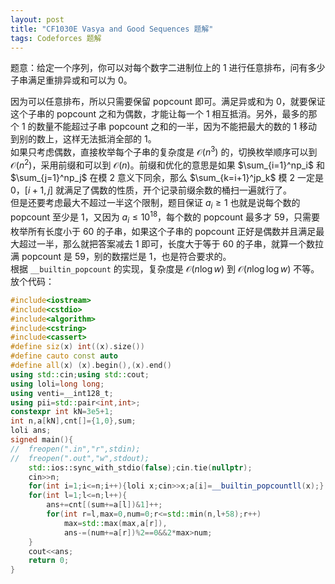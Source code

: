 ```yaml
---
layout: post
title: "CF1030E Vasya and Good Sequences 题解"
tags: Codeforces 题解
---
```


题意：给定一个序列，你可以对每个数字二进制位上的 $1$ 进行任意排布，问有多少子串满足重排异或和可以为 $0$。

因为可以任意排布，所以只需要保留 popcount 即可。满足异或和为 $0$，就要保证这个子串的 popcount 之和为偶数，才能让每一个 $1$ 相互抵消。另外，最多的那个 $1$ 的数量不能超过子串 popcount 之和的一半，因为不能把最大的数的 $1$ 移动到别的数上，这样无法抵消全部的 $1$。  
如果只考虑偶数，直接枚举每个子串的复杂度是 $\mathcal O(n^3)$ 的，切换枚举顺序可以到 $\mathcal O(n^2)$，采用前缀和可以到 $\mathcal O(n)$。前缀和优化的意思是如果 $\sum_{i=1}^np_i$ 和 $\sum_{j=1}^np_j$ 在模 $2$ 意义下同余，那么 $\sum_{k=i+1}^jp_k$ 模 $2$ 一定是 $0$，$[i+1,j]$ 就满足了偶数的性质，开个记录前缀余数的桶扫一遍就行了。  
但是还要考虑最大不超过一半这个限制，题目保证 $a_i\ge1$ 也就是说每个数的 popcount 至少是 $1$，又因为 $a_i\le 10^{18}$，每个数的 popcount 最多才 $59$，只需要枚举所有长度小于 $60$ 的子串，如果这个子串的 popcount 正好是偶数并且满足最大超过一半，那么就把答案减去 $1$ 即可，长度大于等于 $60$ 的子串，就算一个数拉满 popcount 是 $59$，别的数摆烂是 $1$，也是符合要求的。  
根据 `__builtin_popcount` 的实现，复杂度是 $\mathcal O(n\log w)$ 到 $\mathcal O(n\log\log w)$ 不等。  
放个代码：
```cpp
#include<iostream>
#include<cstdio>
#include<algorithm>
#include<cstring>
#include<cassert>
#define siz(x) int((x).size())
#define cauto const auto
#define all(x) (x).begin(),(x).end()
using std::cin;using std::cout;
using loli=long long;
using venti=__int128_t;
using pii=std::pair<int,int>;
constexpr int kN=3e5+1;
int n,a[kN],cnt[]={1,0},sum;
loli ans;
signed main(){
//	freopen(".in","r",stdin);
//	freopen(".out","w",stdout);
	std::ios::sync_with_stdio(false);cin.tie(nullptr);
	cin>>n;
	for(int i=1;i<=n;i++){loli x;cin>>x;a[i]=__builtin_popcountll(x);}
	for(int l=1;l<=n;l++){
		ans+=cnt[(sum+=a[l])&1]++;
		for(int r=l,max=0,num=0;r<=std::min(n,l+58);r++)
			max=std::max(max,a[r]),
			ans-=(num+=a[r])%2==0&&2*max>num;
	}
	cout<<ans;
	return 0;
}
```